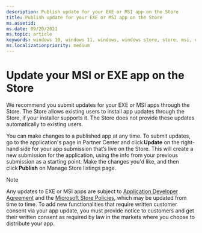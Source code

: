 ```yaml
---
description: Publish update for your EXE or MSI app on the Store
title: Publish update for your EXE or MSI app on the Store
ms.assetid: 
ms.date: 09/20/2021
ms.topic: article
keywords: windows 10, windows 11, windows, windows store, store, msi, exe, update, unpackaged, unpackaged app, desktop app, traditional desktop app, win32
ms.localizationpriority: medium
---
```


# Update your MSI or EXE app on the Store

We recommend you submit updates for your EXE or MSI apps through the Store. The Store allows existing users to install app updates through the Store, if your installer supports it. The Store does not provide these updates automatically to existing users. 

You can make changes to a published app at any time. To submit updates, go to the application's page in Partner Center and click **Update** on the right-hand side for your app submission that’s live on the Store. This will create a new submission for the application, using the info from your previous submission as a starting point. Make the changes you'd like, and then click **Publish** on Manage Store listings page. 

> [!NOTE]
> Any updates to EXE or MSI apps are subject to [Application Developer Agreement](https://query.prod.cms.rt.microsoft.com/cms/api/am/binary/RE4OG2b) and the [Microsoft Store Policies](http://go.microsoft.com/fwlink/p/?LinkID=512933), which may be updated from time to time. To add new functionalities that require written customer consent via your app update, you must provide notice to customers and get their written consent as required by law in the markets where you choose to distribute your app.
